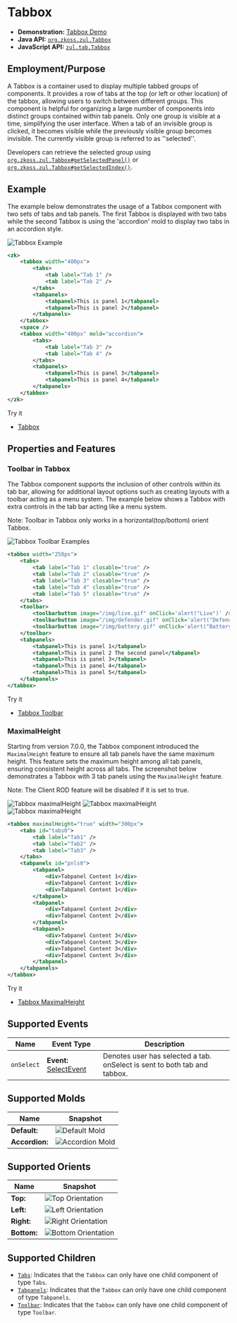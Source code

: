# Tabbox

- **Demonstration:** [Tabbox Demo](https://www.zkoss.org/zkdemo/tabbox)
- **Java API:** [`org.zkoss.zul.Tabbox`](https://www.zkoss.org/javadoc/latest/zk/org/zkoss/zul/Tabbox.html)
- **JavaScript API:** [`zul.tab.Tabbox`](https://www.zkoss.org/javadoc/latest/jsdoc/classes/zul.tab.Tabbox.html)

## Employment/Purpose

A Tabbox is a container used to display multiple tabbed groups of components. It provides a row of tabs at the top (or left or other location) of the tabbox, allowing users to switch between different groups. This component is helpful for organizing a large number of components into distinct groups contained within tab panels. Only one group is visible at a time, simplifying the user interface. When a tab of an invisible group is clicked, it becomes visible while the previously visible group becomes invisible. The currently visible group is referred to as ''selected''.

Developers can retrieve the selected group using [`org.zkoss.zul.Tabbox#getSelectedPanel()`](https://www.zkoss.org/javadoc/latest/zk/org/zkoss/zul/Tabbox.html#getSelectedPanel()) or [`org.zkoss.zul.Tabbox#getSelectedIndex()`](https://www.zkoss.org/javadoc/latest/zk/org/zkoss/zul/Tabbox.html#getSelectedIndex()).

## Example

The example below demonstrates the usage of a Tabbox component with two sets of tabs and tab panels. The first Tabbox is displayed with two tabs while the second Tabbox is using the 'accordion' mold to display two tabs in an accordion style.

![Tabbox Example](images/ZKComRef_Tabbox_Examples.PNG)
```xml
<zk>
	<tabbox width="400px">
		<tabs>
			<tab label="Tab 1" />
			<tab label="Tab 2" />
		</tabs>
		<tabpanels>
			<tabpanel>This is panel 1</tabpanel>
			<tabpanel>This is panel 2</tabpanel>
		</tabpanels>
	</tabbox>
	<space />
	<tabbox width="400px" mold="accordion">
		<tabs>
			<tab label="Tab 3" />
			<tab label="Tab 4" />
		</tabs>
		<tabpanels>
			<tabpanel>This is panel 3</tabpanel>
			<tabpanel>This is panel 4</tabpanel>
		</tabpanels>
	</tabbox>
</zk>
```

Try it

* [Tabbox](https://zkfiddle.org/sample/cd1tff/1-ZK-Component-Reference-Tabbox-Example?v=latest&t=Iceblue_Compact)


## Properties and Features

### Toolbar in Tabbox

The Tabbox component supports the inclusion of other controls within its tab bar, allowing for additional layout options such as creating layouts with a toolbar acting as a menu system. The example below shows a Tabbox with extra controls in the tab bar acting like a menu system.

Note: Toolbar in Tabbox only works in a horizontal(top/bottom) orient Tabbox.

![Tabbox Toolbar Examples](images/ZKComRef_Tabbox_Toolbar_Examples.png)
```xml
<tabbox width="250px">
	<tabs>
		<tab label="Tab 1" closable="true" />
		<tab label="Tab 2" closable="true" />
		<tab label="Tab 3" closable="true" />
		<tab label="Tab 4" closable="true" />
		<tab label="Tab 5" closable="true" />
	</tabs>
	<toolbar>
		<toolbarbutton image="/img/live.gif" onClick='alert("Live")' />
		<toolbarbutton image="/img/defender.gif" onClick='alert("Defender")' />
		<toolbarbutton image="/img/battery.gif" onClick='alert("Battery")' />
	</toolbar>
	<tabpanels>
		<tabpanel>This is panel 1</tabpanel>
		<tabpanel>This is panel 2 The second panel</tabpanel>
		<tabpanel>This is panel 3</tabpanel>
		<tabpanel>This is panel 4</tabpanel>
		<tabpanel>This is panel 5</tabpanel>
	</tabpanels>
</tabbox>
```

Try it

* [Tabbox Toolbar](https://zkfiddle.org/sample/27mram5/1-ZK-Component-Reference-Tabbox-Toolbar-Example?v=latest&t=Iceblue_Compact)


### MaximalHeight

Starting from version 7.0.0, the Tabbox component introduced the `MaximalHeight` feature to ensure all tab panels have the same maximum height. This feature sets the maximum height among all tab panels, ensuring consistent height across all tabs. The screenshot below demonstrates a Tabbox with 3 tab panels using the `MaximalHeight` feature.

Note: The Client ROD feature will be disabled if it is set to true.

![Tabbox maximalHeight](images/Tabbox_maximalHeight_0.png) ![Tabbox maximalHeight](images/Tabbox_maximalHeight_1.png) ![Tabbox maximalHeight](images/Tabbox_maximalHeight_2.png)

```xml
<tabbox maximalHeight="true" width="300px">
	<tabs id="tabs0">
		<tab label="Tab1" />
		<tab label="Tab2" />
		<tab label="Tab3" />
	</tabs>
	<tabpanels id="pnls0">
		<tabpanel>
			<div>Tabpanel Content 1</div>
			<div>Tabpanel Content 1</div>
			<div>Tabpanel Content 1</div>
		</tabpanel>
		<tabpanel>
			<div>Tabpanel Content 2</div>
			<div>Tabpanel Content 2</div>
		</tabpanel>
		<tabpanel>
			<div>Tabpanel Content 3</div>
			<div>Tabpanel Content 3</div>
			<div>Tabpanel Content 3</div>
			<div>Tabpanel Content 3</div>
		</tabpanel>
	</tabpanels>
</tabbox>
```

Try it

* [Tabbox MaximalHeight](https://zkfiddle.org/sample/3b2hmvq/1-ZK-Component-Reference-Tabbox-MaximalHeight-Example?v=latest&t=Iceblue_Compact)

## Supported Events

| **Name**   | **Event Type**                            |Description |
|------------|-------------------------------------------|------------|
| `onSelect` | **Event:** [SelectEvent](https://www.zkoss.org/javadoc/latest/zk/org/zkoss/zk/ui/event/SelectEvent.html) | Denotes user has selected a tab. onSelect is sent to both tab and tabbox.|

## Supported Molds

| **Name**   | **Snapshot**                            |
|------------|-------------------------------------------|
|**Default:** |![Default Mold](images/tabbox_mold_default.png)|
| **Accordion:** | ![Accordion Mold](images/tabbox_mold_accordion.png)|

## Supported Orients

| **Name**   | **Snapshot**                            |
|------------|-------------------------------------------|
|**Top:**| ![Top Orientation](images/tabbox_orient_top.png)|
|**Left:**| ![Left Orientation](images/tabbox_orient_vertical.png)|
|**Right:**| ![Right Orientation](images/tabbox_orient_vertical-right.png)|
|**Bottom:**| ![Bottom Orientation](images/tabbox_orient_bottom.png)|

## Supported Children
- [`Tabs`](tabs): Indicates that the `Tabbox` can only have one child component of type `Tabs`.
- [`Tabpanels`](tabpanels): Indicates that the `Tabbox` can only have one child component of type `Tabpanels`.
- [`Toolbar`](toolbar): Indicates that the `Tabbox` can only have one child component of type `Toolbar`.